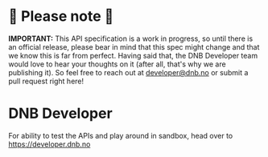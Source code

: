 
# 🥁 Please note 🥁

**IMPORTANT:** This API specification is a work in progress, so until there is an official release, please bear in mind that this spec might change and that we know this is far from perfect. Having said that, the DNB Developer team would love to hear your thoughts on it (after all, that's why we are publishing it). So feel free to reach out at developer@dnb.no or submit a pull request right here!

# DNB Developer
For ability to test the APIs and play around in sandbox, head over to https://developer.dnb.no
